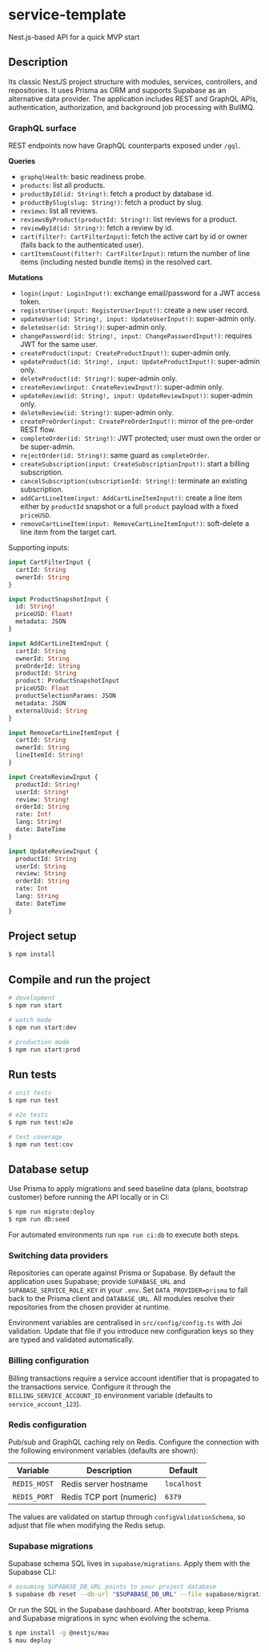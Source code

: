 # service-template
Nest.js-based API for a quick MVP start

## Description
Its classic NestJS project structure with modules, services, controllers, and repositories. It uses Prisma as ORM and supports Supabase as an alternative data provider. The application includes REST and GraphQL APIs, authentication, authorization, and background job processing with BullMQ.

### GraphQL surface

REST endpoints now have GraphQL counterparts exposed under `/gql`.

**Queries**
- `graphqlHealth`: basic readiness probe.
- `products`: list all products.
- `productById(id: String!)`: fetch a product by database id.
- `productBySlug(slug: String!)`: fetch a product by slug.
- `reviews`: list all reviews.
- `reviewsByProduct(productId: String!)`: list reviews for a product.
- `reviewById(id: String!)`: fetch a review by id.
- `cart(filter?: CartFilterInput)`: fetch the active cart by id or owner (falls back to the authenticated user).
- `cartItemsCount(filter?: CartFilterInput)`: return the number of line items (including nested bundle items) in the resolved cart.

**Mutations**
- `login(input: LoginInput!)`: exchange email/password for a JWT access token.
- `registerUser(input: RegisterUserInput!)`: create a new user record.
- `updateUser(id: String!, input: UpdateUserInput!)`: super-admin only.
- `deleteUser(id: String!)`: super-admin only.
- `changePassword(id: String!, input: ChangePasswordInput!)`: requires JWT for the same user.
- `createProduct(input: CreateProductInput!)`: super-admin only.
- `updateProduct(id: String!, input: UpdateProductInput!)`: super-admin only.
- `deleteProduct(id: String!)`: super-admin only.
- `createReview(input: CreateReviewInput!)`: super-admin only.
- `updateReview(id: String!, input: UpdateReviewInput!)`: super-admin only.
- `deleteReview(id: String!)`: super-admin only.
- `createPreOrder(input: CreatePreOrderInput!)`: mirror of the pre-order REST flow.
- `completeOrder(id: String!)`: JWT protected; user must own the order or be super-admin.
- `rejectOrder(id: String!)`: same guard as `completeOrder`.
- `createSubscription(input: CreateSubscriptionInput!)`: start a billing subscription.
- `cancelSubscription(subscriptionId: String!)`: terminate an existing subscription.
- `addCartLineItem(input: AddCartLineItemInput!)`: create a line item either by `productId` snapshot or a full `product` payload with a fixed `priceUSD`.
- `removeCartLineItem(input: RemoveCartLineItemInput!)`: soft-delete a line item from the target cart.

Supporting inputs:

```graphql
input CartFilterInput {
  cartId: String
  ownerId: String
}

input ProductSnapshotInput {
  id: String!
  priceUSD: Float!
  metadata: JSON
}

input AddCartLineItemInput {
  cartId: String
  ownerId: String
  preOrderId: String
  productId: String
  product: ProductSnapshotInput
  priceUSD: Float
  productSelectionParams: JSON
  metadata: JSON
  externalUuid: String
}

input RemoveCartLineItemInput {
  cartId: String
  ownerId: String
  lineItemId: String!
}

input CreateReviewInput {
  productId: String!
  userId: String!
  review: String!
  orderId: String
  rate: Int!
  lang: String!
  date: DateTime
}

input UpdateReviewInput {
  productId: String
  userId: String
  review: String
  orderId: String
  rate: Int
  lang: String
  date: DateTime
}
```

## Project setup

```bash
$ npm install
```

## Compile and run the project

```bash
# development
$ npm run start

# watch mode
$ npm run start:dev

# production mode
$ npm run start:prod
```

## Run tests

```bash
# unit tests
$ npm run test

# e2e tests
$ npm run test:e2e

# test coverage
$ npm run test:cov
```

## Database setup

Use Prisma to apply migrations and seed baseline data (plans, bootstrap customer) before running the API locally or in CI:

```bash
$ npm run migrate:deploy
$ npm run db:seed
```

For automated environments run `npm run ci:db` to execute both steps.

### Switching data providers

Repositories can operate against Prisma or Supabase. By default the application uses Supabase; provide `SUPABASE_URL` and `SUPABASE_SERVICE_ROLE_KEY` in your `.env`. Set `DATA_PROVIDER=prisma` to fall back to the Prisma client and `DATABASE_URL`. All modules resolve their repositories from the chosen provider at runtime.

Environment variables are centralised in `src/config/config.ts` with Joi validation. Update that file if you introduce new configuration keys so they are typed and validated automatically.

### Billing configuration

Billing transactions require a service account identifier that is propagated to the transactions service. Configure it through the `BILLING_SERVICE_ACCOUNT_ID` environment variable (defaults to `service_account_123`).

### Redis configuration

Pub/sub and GraphQL caching rely on Redis. Configure the connection with the following environment variables (defaults are shown):

| Variable      | Description                | Default     |
| ------------- | -------------------------- | ----------- |
| `REDIS_HOST`  | Redis server hostname      | `localhost` |
| `REDIS_PORT`  | Redis TCP port (numeric)   | `6379`      |

The values are validated on startup through `configValidationSchema`, so adjust that file when modifying the Redis setup.

### Supabase migrations

Supabase schema SQL lives in `supabase/migrations`. Apply them with the Supabase CLI:

```bash
# assuming SUPABASE_DB_URL points to your project database
$ supabase db reset --db-url "$SUPABASE_DB_URL" --file supabase/migrations/0001_init.sql
```

Or run the SQL in the Supabase dashboard. After bootstrap, keep Prisma and Supabase migrations in sync when evolving the schema.

```bash
$ npm install -g @nestjs/mau
$ mau deploy
```
